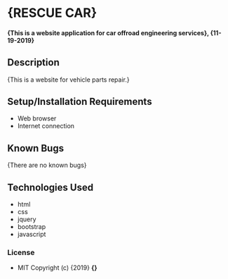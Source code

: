 # {RESCUE CAR}
#### {This is a website application for car offroad engineering services}, {11-19-2019}
## Description
{This is a website for vehicle parts repair.}
## Setup/Installation Requirements
* Web browser
* Internet connection
## Known Bugs
{There are no known bugs}
## Technologies Used
* html
* css
* jquery
* bootstrap
* javascript
### License
* MIT Copyright (c) {2019} **{}**
